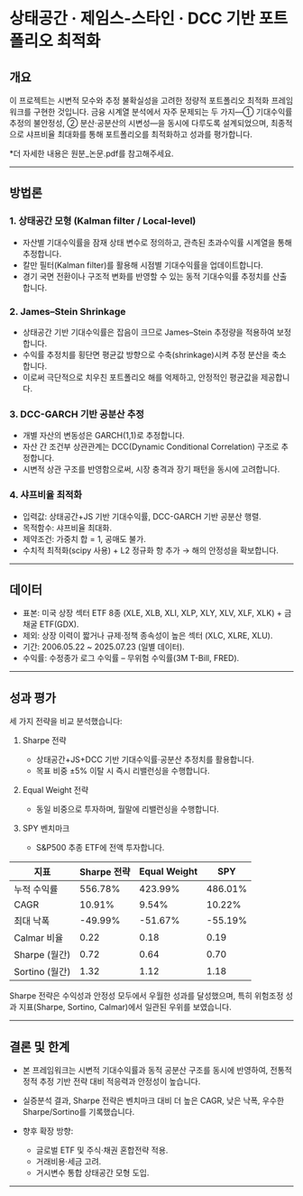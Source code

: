 # 상태공간 · 제임스-스타인 · DCC 기반 포트폴리오 최적화

## 개요

이 프로젝트는 시변적 모수와 추정 불확실성을 고려한 정량적 포트폴리오 최적화 프레임워크를 구현한 것입니다.
금융 시계열 분석에서 자주 문제되는 두 가지―① 기대수익률 추정의 불안정성, ② 분산·공분산의 시변성―을 동시에 다루도록 설계되었으며, 최종적으로 샤프비율 최대화를 통해 포트폴리오를 최적화하고 성과를 평가합니다.

*더 자세한 내용은 원분_논문.pdf를 참고해주세요.

---

## 방법론

### 1. 상태공간 모형 (Kalman filter / Local-level)

* 자산별 기대수익률을 잠재 상태 변수로 정의하고, 관측된 초과수익률 시계열을 통해 추정합니다.
* 칼만 필터(Kalman filter)를 활용해 시점별 기대수익률을 업데이트합니다.
* 경기 국면 전환이나 구조적 변화를 반영할 수 있는 동적 기대수익률 추정치를 산출합니다.

### 2. James–Stein Shrinkage

* 상태공간 기반 기대수익률은 잡음이 크므로 James–Stein 추정량을 적용하여 보정합니다.
* 수익률 추정치를 횡단면 평균값 방향으로 수축(shrinkage)시켜 추정 분산을 축소합니다.
* 이로써 극단적으로 치우친 포트폴리오 해를 억제하고, 안정적인 평균값을 제공합니다.

### 3. DCC-GARCH 기반 공분산 추정

* 개별 자산의 변동성은 GARCH(1,1)로 추정합니다.
* 자산 간 조건부 상관관계는 DCC(Dynamic Conditional Correlation) 구조로 추정합니다.
* 시변적 상관 구조를 반영함으로써, 시장 충격과 장기 패턴을 동시에 고려합니다.

### 4. 샤프비율 최적화

* 입력값: 상태공간+JS 기반 기대수익률, DCC-GARCH 기반 공분산 행렬.
* 목적함수: 샤프비율 최대화.
* 제약조건: 가중치 합 = 1, 공매도 불가.
* 수치적 최적화(scipy 사용) + L2 정규화 항 추가 → 해의 안정성을 확보합니다.

---

## 데이터

* 표본: 미국 상장 섹터 ETF 8종 (XLE, XLB, XLI, XLP, XLY, XLV, XLF, XLK) + 금 채굴 ETF(GDX).
* 제외: 상장 이력이 짧거나 규제·정책 종속성이 높은 섹터 (XLC, XLRE, XLU).
* 기간: 2006.05.22 ~ 2025.07.23 (일별 데이터).
* 수익률: 수정종가 로그 수익률 – 무위험 수익률(3M T-Bill, FRED).

---

## 성과 평가

세 가지 전략을 비교 분석했습니다:

1. Sharpe 전략

   * 상태공간+JS+DCC 기반 기대수익률·공분산 추정치를 활용합니다.
   * 목표 비중 ±5% 이탈 시 즉시 리밸런싱을 수행합니다.
2. Equal Weight 전략

   * 동일 비중으로 투자하며, 월말에 리밸런싱을 수행합니다.
3. SPY 벤치마크

   * S&P500 추종 ETF에 전액 투자합니다.

| 지표           | Sharpe 전략 | Equal Weight | SPY     |
| ------------ | --------- | ------------ | ------- |
| 누적 수익률       | 556.78%   | 423.99%      | 486.01% |
| CAGR         | 10.91%    | 9.54%        | 10.22%  |
| 최대 낙폭        | -49.99%   | -51.67%      | -55.19% |
| Calmar 비율    | 0.22      | 0.18         | 0.19    |
| Sharpe (월간)  | 0.72      | 0.64         | 0.70    |
| Sortino (월간) | 1.32      | 1.12         | 1.18    |

Sharpe 전략은 수익성과 안정성 모두에서 우월한 성과를 달성했으며, 특히 위험조정 성과 지표(Sharpe, Sortino, Calmar)에서 일관된 우위를 보였습니다.

---

## 결론 및 한계

* 본 프레임워크는 시변적 기대수익률과 동적 공분산 구조를 동시에 반영하여, 전통적 정적 추정 기반 전략 대비 적응력과 안정성이 높습니다.
* 실증분석 결과, Sharpe 전략은 벤치마크 대비 더 높은 CAGR, 낮은 낙폭, 우수한 Sharpe/Sortino를 기록했습니다.
* 향후 확장 방향:

  * 글로벌 ETF 및 주식·채권 혼합전략 적용.
  * 거래비용·세금 고려.
  * 거시변수 통합 상태공간 모형 도입.
  
---
